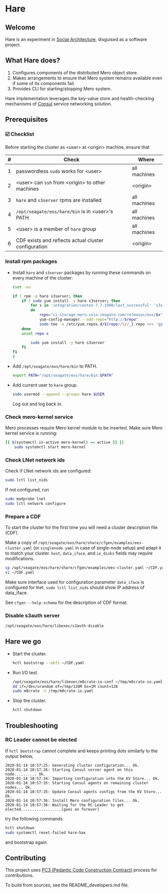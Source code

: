 # Hare

## Welcome

Hare is an experiment in
[Social Architecture](https://www.youtube.com/watch?v=uj-li0LO_2g),
disguised as a software project.

## What Hare does?

1. Configures components of the distributed Mero object store.
2. Makes arrangements to ensure that Mero system remains available even
   if some of its components fail.
3. Provides CLI for starting/stopping Mero system.

Hare implementation leverages the key-value store and health-checking
mechanisms of [Consul](https://www.consul.io) service networking
solution.

## Prerequisites

### :ballot_box_with_check: Checklist

Before starting the cluster as \<user\> at \<origin\> machine,
ensure that

\# | Check | Where
--- | --- | ---
1 | passwordless `sudo` works for \<user\> | all machines
2 | \<user\> can `ssh` from \<origin\> to other machines | \<origin\>
3 | `hare` and `s3server` rpms are installed | all machines
4 | `/opt/seagate/eos/hare/bin` is in \<user\>'s PATH | all machines
5 | \<user\> is a member of `hare` group | all machines
6 | CDF exists and reflects actual cluster configuration | \<origin\>

### Install rpm packages

* Install `hare` and `s3server` packages by running these commands on
  every machine of the cluster:
  ```bash
  (set -eu

  if ! rpm -q hare s3server; then
      if ! sudo yum install -y hare s3server; then
          for x in 'integration/centos-7.7.1908/last_successful' 's3server_uploads'
          do
              repo="ci-storage.mero.colo.seagate.com/releases/eos/$x"
              yum-config-manager --add-repo="http://$repo"
              sudo tee -a /etc/yum.repos.d/${repo//\//_}.repo <<< 'gpgcheck=0'
	  done
	  unset repo x

          sudo yum install -y hare s3server
      fi
  fi
  )
  ```

* Add `/opt/seagate/eos/hare/bin` to PATH.
  ```sh
  export PATH="/opt/seagate/eos/hare/bin:$PATH"
  ```

* Add current user to `hare` group.
  ```sh
  sudo usermod --append --groups hare $USER
  ```
  Log out and log back in.

### Check mero-kernel service

Mero processes require Mero kernel module to be inserted.
Make sure Mero kernel service is running:
```sh
[[ $(systemctl is-active mero-kernel) == active ]] ||
    sudo systemctl start mero-kernel
```

### Check LNet network ids

Check if LNet network ids are configured:
```sh
sudo lctl list_nids
```

If not configured, run
```sh
sudo modprobe lnet
sudo lctl network configure
```

### Prepare a CDF

To start the cluster for the first time you will need a cluster
description file (CDF).

Make a copy of
`/opt/seagate/eos/hare/share/cfgen/examples/ees-cluster.yaml` (or
`singlenode.yaml` in case of single-node setup) and adapt it to match
your cluster.  `host`, `data_iface`, and `io_disks` fields may require
modifications.

```sh
cp /opt/seagate/eos/hare/share/cfgen/examples/ees-cluster.yaml ~/CDF.yaml
vi ~/CDF.yaml
```
Make sure interface used for configuration parameter `data_iface` is
configured for lnet.
`sudo lctl list_nids` should show IP address of data_iface.

See `cfgen --help-schema` for the description of CDF format.

### Disable s3auth server

<!-- XXX REVISEME: Provisioning should take care of this. -->
```sh
/opt/seagate/eos/hare/libexec/s3auth-disable
```

## Hare we go

* Start the cluster.
  ```sh
  hctl bootstrap --mkfs ~/CDF.yaml
  ```
  <!-- XXX-UX: s/bootstrap/start/ -->

* Run I/O test.

  <!-- XXX
  `m0crate` is a benchmarking tool.  Why would end users want to use
  a benchmarking tool?

  Creating a file
  ```sh
  of=/tmp/128M
  head -c 128M /dev/urandom | tee $of | sha1sum >$of.sha1
  ```
  writing it to Mero object store, and reading back with checksum checked
  should be enough.
  -->

  ```sh
  /opt/seagate/eos/hare/libexec/m0crate-io-conf >/tmp/m0crate-io.yaml
  dd if=/dev/urandom of=/tmp/128M bs=1M count=128
  sudo m0crate -S /tmp/m0crate-io.yaml
  ```

* Stop the cluster.
  ```sh
  hctl shutdown
  ```

## Troubleshooting

### RC Leader cannot be elected

If `hctl bootstrap` cannot complete and keeps printing dots similarly to the output below,
```
2020-01-14 10:57:25: Generating cluster configuration... Ok.
2020-01-14 10:57:26: Starting Consul server agent on this node.......... Ok.
2020-01-14 10:57:34: Importing configuration into the KV Store... Ok.
2020-01-14 10:57:35: Starting Consul agents on remaining cluster nodes... Ok.
2020-01-14 10:57:35: Update Consul agents configs from the KV Store... Ok.
2020-01-14 10:57:36: Install Mero configuration files... Ok.
2020-01-14 10:57:36: Waiting for the RC Leader to get elected..................[goes on forever]
```
try the following commands
```sh
hctl shutdown
sudo systemctl reset-failed hare-hax
```
and bootstrap again.

## Contributing

This project uses
[PC3 (Pedantic Code Construction Contract)](rfc/9/README.md)
process for contributions.

To build from sources, see the README_developers.md file.
